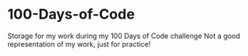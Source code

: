 # 100-Days-of-Code
Storage for my work during my 100 Days of Code challenge
Not a good representation of my work, just for practice!

